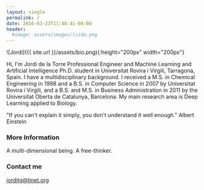 ```yaml
---
layout: single
permalink: /
date: 2016-03-23T11:48:41-04:00
header:
  #image: assets/images/lside.png
---
```


![Jordi]({{ site.url }}/assets/bio.png){:height="200px" width="200px"}

Hi, I'm Jordi de la Torre Professional Engineer and Machine Learning and Artificial Intelligence Ph.D. student in Universitat Rovira i Virgili, Tarragona, Spain. I have a multidisciplinary background. I received a M.S. in Chemical Engineering in 1998 and a B.S. in Computer Science in 2007 by Universitat Rovira i Virgili, and a B.S. and M.S. in Business Administration in 2011 by the Universitat Oberta de Catalunya, Barcelona. My main research area is Deep Learning applied to Biology.

"If you can't explain it simply, you don't understand it well enough."
Albert Einstein

### More Information

A multi-dimensional being. A free-thinker.

### Contact me

[jorditg@tinet.org](mailto:jorditg@tinet.org)
